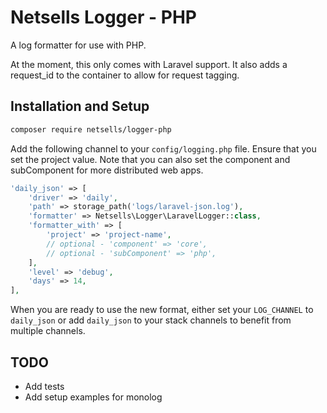 # Netsells Logger - PHP

A log formatter for use with PHP. 

At the moment, this only comes with Laravel support. It also adds a request_id to the container to allow for request tagging.


## Installation and Setup

```bash
composer require netsells/logger-php
```

Add the following channel to your `config/logging.php` file. Ensure that you set the project value. Note that you can also set the component and subComponent for more distributed web apps.

```php
'daily_json' => [
    'driver' => 'daily',
    'path' => storage_path('logs/laravel-json.log'),
    'formatter' => Netsells\Logger\LaravelLogger::class,
    'formatter_with' => [
        'project' => 'project-name',
        // optional - 'component' => 'core',
        // optional - 'subComponent' => 'php',
    ],
    'level' => 'debug',
    'days' => 14,
],
```

When you are ready to use the new format, either set your `LOG_CHANNEL` to `daily_json` or add `daily_json` to your stack channels to benefit from multiple channels.

## TODO

* Add tests
* Add setup examples for monolog
